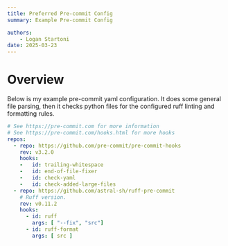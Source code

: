 ```yaml
---
title: Preferred Pre-commit Config
summary: Example Pre-commit Config

authors:
    - Logan Startoni
date: 2025-03-23
---
```

# Overview 
Below is my example pre-commit yaml configuration. It does some general file parsing, then it checks python files for the configured ruff linting and formatting rules.

```yaml
# See https://pre-commit.com for more information
# See https://pre-commit.com/hooks.html for more hooks
repos:
  - repo: https://github.com/pre-commit/pre-commit-hooks
    rev: v3.2.0
    hooks:
    -   id: trailing-whitespace
    -   id: end-of-file-fixer
    -   id: check-yaml
    -   id: check-added-large-files
  - repo: https://github.com/astral-sh/ruff-pre-commit
    # Ruff version.
    rev: v0.11.2
    hooks:
      - id: ruff
        args: [ "--fix", "src"]
      - id: ruff-format
        args: [ src ]

```